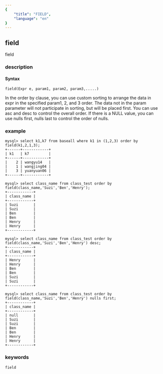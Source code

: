 ```yaml
---
{
    "title": "FIELD",
    "language": "en"
}
---
```


<!-- 
Licensed to the Apache Software Foundation (ASF) under one
or more contributor license agreements.  See the NOTICE file
distributed with this work for additional information
regarding copyright ownership.  The ASF licenses this file
to you under the Apache License, Version 2.0 (the
"License"); you may not use this file except in compliance
with the License.  You may obtain a copy of the License at

  http://www.apache.org/licenses/LICENSE-2.0

Unless required by applicable law or agreed to in writing,
software distributed under the License is distributed on an
"AS IS" BASIS, WITHOUT WARRANTIES OR CONDITIONS OF ANY
KIND, either express or implied.  See the License for the
specific language governing permissions and limitations
under the License.
-->

## field

field

### description
#### Syntax

`field(Expr e, param1, param2, param3,.....)`


In the order by clause, you can use custom sorting to arrange the data in expr in the specified param1, 2, and 3 order.
The data not in the param parameter will not participate in sorting, but will be placed first. 
You can use asc and desc to control the overall order.
If there is a NULL value, you can use nulls first, nulls last to control the order of nulls.


### example

```
mysql> select k1,k7 from baseall where k1 in (1,2,3) order by field(k1,2,1,3);
+------+------------+
| k1   | k7         |
+------+------------+
|    2 | wangyu14   |
|    1 | wangjing04 |
|    3 | yuanyuan06 |
+------+------------+

mysql> select class_name from class_test order by field(class_name,'Suzi','Ben','Henry');
+------------+
| class_name |
+------------+
| Suzi       |
| Suzi       |
| Ben        |
| Ben        |
| Henry      |
| Henry      |
+------------+

mysql> select class_name from class_test order by field(class_name,'Suzi','Ben','Henry') desc;
+------------+
| class_name |
+------------+
| Henry      |
| Henry      |
| Ben        |
| Ben        |
| Suzi       |
| Suzi       |
+------------+

mysql> select class_name from class_test order by field(class_name,'Suzi','Ben','Henry') nulls first;
+------------+
| class_name |
+------------+
| null       |
| Suzi       |
| Suzi       |
| Ben        |
| Ben        |
| Henry      |
| Henry      |
+------------+
```
### keywords
    field
